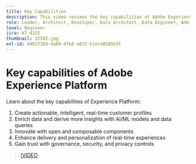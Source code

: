 ```yaml
---
title: Key Capabilities
description: This video reviews the key capabilities of Adobe Experience Platform.
role: Leader, Architect, Developer, Data Architect, Data Engineer, Admin, User
level: Beginner
jira: KT-4332
thumbnail: 32502.jpg
exl-id: d46373b9-4a80-4fe0-a072-51ec48585b3f
---
```

# Key capabilities of Adobe Experience Platform

Learn about the key capabilities of Experience Platform:

1. Create actionable, intelligent, real-time customer profiles
1. Enrich data and derive more insights with AI/ML models and data queries
1. Innovate with open and composable components
1. Enhance delivery and personalization of real-time experiences
1. Gain trust with governance, security, and privacy controls

>[!VIDEO](https://video.tv.adobe.com/v/32502?quality=12&learn=on)

